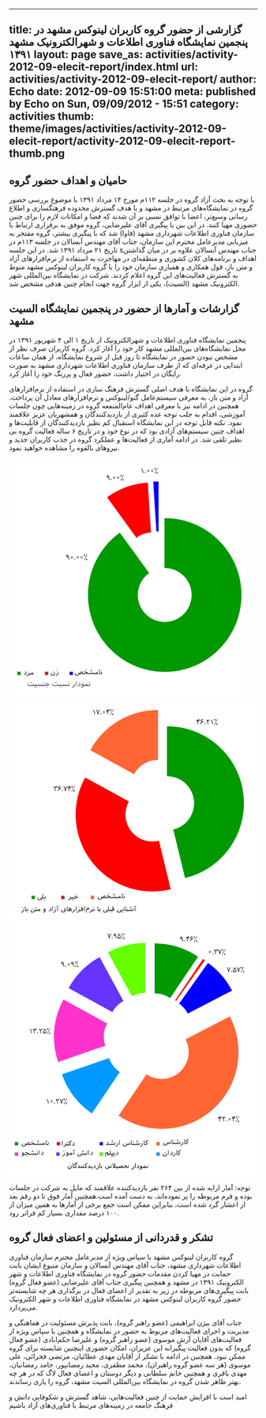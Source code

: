 ----------
title: گزارشی از حضور گروه کاربران لینوکس مشهد در پنجمین نمایشگاه فناوری اطلاعات و شهرالکترونیک مشهد ۱۳۹۱
layout: page
save_as: activities/activity-2012-09-elecit-report/index.html
url: activities/activity-2012-09-elecit-report/
author: Echo
date: 2012-09-09 15:51:00
meta: published by Echo on Sun, 09/09/2012 - 15:51
category: activities
thumb: theme/images/activities/activity-2012-09-elecit-report/activity-2012-09-elecit-report-thumb.png
----------
## حامیان و اهداف حضور گروه

با توجه به بحث آزاد گروه در جلسه ۱۱۲م مورخ ۱۴ مرداد ۱۳۹۱ با موضوع بررسی حضور گروه در نمایشگاه‌های مرتبط در مشهد و با هدف گسترش محدوده فرهنگسازی و اطلاع رسانی وسیع‌تر، اعضا با توافق نسبی بر آن شدند که فضا و امکانات لازم را برای چنین حضوری مهیا کنند. در این بین با پیگیری آقای علیرضایی، گروه موفق به برقراری ارتباط با سازمان فناوری اطلاعات شهرداری مشهد (فاوا) شد که با پیگیری بیشتر، گروه مفتخر به میزبانی مدیر‌عامل محترم این سازمان، جناب آقای مهندس آبسالان در جلسه ۱۱۳م در تاریخ ۲۱ مرداد ۱۳۹۱ شد. در این جلسه sجناب مهندس آبسالان علاوه بر در میان گذاشتن اهداف و برنامه‌های کلان کشوری و منطقه‌ای در مهاجرت به استفاده از نرم‌افزار‌های آزاد و متن باز، قول همکاری و همیاری سازمان خود را با گروه کاربران لینوکس مشهد منوط به گسترش فعالیت‌های این گروه اعلام کردند. شرکت در نمایشگاه بین‌المللی شهر الکترونیک مشهد (السیت)، یکی از ابزار گروه جهت انجام چنین هدفی مشخص شد.

## گزارشات و آمارها از حضور در پنجمین نمایشگاه السیت مشهد

پنجمین نمایشگاه فناوری اطلاعات و شهرالکترونیک از تاریخ ۱ الی ۴ شهریور ۱۳۹۱ در محل نمایشگاه‌های بین‌المللی مشهد کار خود را آغاز کرد. گروه کاربران صرف نظر از مشخص نبودن حضور در نمایشگاه تا روز قبل از شروع نمایشگاه، از همان ساعات ابتدایی در غرفه‌ای که از طرف سازمان فناوری اطلاعات شهرداری مشهد به صورت رایگان در اختیار داشت، حضور فعال و پررنگ خود را آغاز کرد.

گروه در این نمایشگاه با هدف اصلی گسترش فرهنگ سازی در استفاده از نرم‌افزارهای آزاد و متن باز، به معرفی سیستم‌عامل گنو/لینوکس و نرم‌افزارهای معادل آن پرداخت. همچنین در ادامه نیز با معرفی اهداف عام‌المنفعه گروه در زمینه‌هایی چون جلسات آموزشی، اقدام به جلب توجه عده کثیری از بازدیدکنندگان و همشهریان عزیز علاقمند نمود. نکته قابل توجه در این نمایشگاه استقبال کم نظیر بازدیدکنندگان از قابلیت‌ها و اهداف چنین سیستم‌های آزادی بود که در نوع خود و در تاریخ ۶ ساله فعالیت گروه بی نظیر تلقی شد. در ادامه آماری از فعالیت‌ها و عملکرد گروه در جذب کاربران جدید و نیرو‌های بالقوه را مشاهده خواهید نمود.


![IMG1](/theme/images/activities/activity-2012-09-elecit-report/activity-2012-09-elecit-report-s.png)
![IMG2](/theme/images/activities/activity-2012-09-elecit-report/activity-2012-09-elecit-report-foss.png)
![IMG3](/theme/images/activities/activity-2012-09-elecit-report/activity-2012-09-elecit-report-edu.png)

توجه: آمار ارايه شده از بین ۲۶۴ نفر بازدیدکننده علاقمند که مایل به شرکت در جلسات بوده و فرم مربوطه را پر نموده‌اند، به دست آمده است.همچنین آمار فوق تا دو رقم بعد از اعشار گرد شده است، بنابراین ممکن است جمع برخی از آمارها به همین میزان از ۱۰۰ درصد مقداری بسیار کم فراتر رود.

## تشکر و قدردانی از مسئولین و اعضای فعال گروه

گروه کاربران لینوکس مشهد با سپاس ویژه از مدیرعامل محترم سازمان فناوری اطلاعات شهرداری مشهد، جناب آقای مهندس آبسالان و سازمان متبوع ایشان بابت حمایت در مهیا کردن مقدمات حضور گروه در نمایشگاه فناوری اطلاعات و شهر الکترونیک ۱۳۹۱ در مشهد و همچنین پیگیری جناب آقای علیرضایی (عضو فعال گروه) بابت پیگیری‌های مربوطه در زیر به تقدیر از اعضای فعال در برگذاری هر چه شایسته‌تر حضور گروه کاربران لینوکس مشهد در نمایشگاه فناوری اطلاعات و شهر الکترونیک می‌پردازد.

جناب آقای بیژن ابراهیمی (عضو راهبر گروه)، بابت پذیرش مسئولیت در هماهنگی و مدیریت و اجرای فعالیت‌های مربوط به حضور در نمایشگاه و همچنین با سپاس ویژه از فعالیت‌های آقایان آرش موسوی (عضو راهبر گروه) و علیرضا حکم‌ابادی (عضو فعال گروه) که بدون فعالیت پیگیرانه این عزیزان، امکان حضوری اینچنین شایسته برای گروه ممکن نبود.
همچنین در ادامه با تشکر از آقایان مهدی عطائیان، مرتضی فخرائی، علی موسوی (هر سه عضو گروه راهبران)، محمد مظفری، مجید رمضانپور، حامد رمضانیان، مهدی باقری و همچنین خانم سلطانی و دیگر دوستان و اعضای فعال لاگ که در هر چه بهتر ظاهر شدن گروه در نمایشگاه بین‌المللی السیت مشهد، گروه را یاری رساندند.

امید است با افزایش حمایت از چنین فعالیت‌هایی، شاهد گسترش و شکوفایی دانش و فرهنگ جامعه در زمینه‌های مرتبط با فناوری‌های آزاد باشیم
